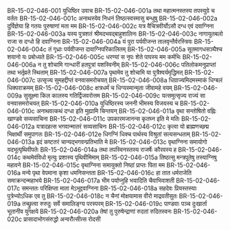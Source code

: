 BR-15-02-046-001	युधिष्ठिर उवाच
BR-15-02-046-001a	तथा महात्मनस्तस्य तपस्युग्रे च वर्ततः
BR-15-02-046-001c	अनाथस्येव निधनं तिष्ठत्स्वस्मासु बन्धुषु
BR-15-02-046-002a	दुर्विज्ञेया हि गतयः पुरुषाणां मता मम
BR-15-02-046-002c	यत्र वैचित्रवीर्योऽसौ दग्ध एवं दवाग्निना
BR-15-02-046-003a	यस्य पुत्रशतं श्रीमदभवद्बाहुशालिनः
BR-15-02-046-003c	नागायुतबलो राजा स दग्धो हि दवाग्निना
BR-15-02-046-004a	यं पुरा पर्यवीजन्त तालवृन्तैर्वरस्त्रियः
BR-15-02-046-004c	तं गृध्राः पर्यवीजन्त दावाग्निपरिकालितम्
BR-15-02-046-005a	सूतमागधसञ्घैश्च शयानो यः प्रबोध्यते
BR-15-02-046-005c	धरण्यां स नृपः शेते पापस्य मम कर्मभिः
BR-15-02-046-006a	न तु शोचामि गान्धारीं हतपुत्रां यशस्विनीम्
BR-15-02-046-006c	पतिलोकमनुप्राप्तां तथा भर्तृव्रते स्थिताम्
BR-15-02-046-007a	पृथामेव तु शोचामि या पुत्रैश्वर्यमृद्धिमत्
BR-15-02-046-007c	उत्सृज्य सुमहद्दीप्तं वनवासमरोचयत्
BR-15-02-046-008a	धिग्राज्यमिदमस्माकं धिग्बलं धिक्पराक्रमम्
BR-15-02-046-008c	क्षत्रधर्मं च धिग्यस्मान्मृता जीवामहे वयम्
BR-15-02-046-009a	सुसूक्ष्मा किल कालस्य गतिर्द्विजवरोत्तम
BR-15-02-046-009c	यत्समुत्सृज्य राज्यं सा वनवासमरोचयत्
BR-15-02-046-010a	युधिष्ठिरस्य जननी भीमस्य विजयस्य च
BR-15-02-046-010c	अनाथवत्कथं दग्धा इति मुह्यामि चिन्तयन्
BR-15-02-046-011a	वृथा सन्तोषितो वह्निः खाण्डवे सव्यसाचिना
BR-15-02-046-011c	उपकारमजानन्स कृतघ्न इति मे मतिः
BR-15-02-046-012a	यत्रादहत्स भगवान्मातरं सव्यसाचिनः
BR-15-02-046-012c	कृत्वा यो ब्राह्मणच्छद्म भिक्षार्थी समुपागतः
BR-15-02-046-012e	धिगग्निं धिक्च पार्थस्य विश्रुतां सत्यसन्धताम्
BR-15-02-046-013a	इदं कष्टतरं चान्यद्भगवन्प्रतिभाति मे
BR-15-02-046-013c	वृथाग्निना समायोगो यदभूत्पृथिवीपतेः
BR-15-02-046-014a	तथा तपस्विनस्तस्य राजर्षेः कौरवस्य ह
BR-15-02-046-014c	कथमेवंविधो मृत्युः प्रशास्य पृथिवीमिमाम्
BR-15-02-046-015a	तिष्ठत्सु मन्त्रपूतेषु तस्याग्निषु महावने
BR-15-02-046-015c	वृथाग्निना समायुक्तो निष्ठां प्राप्तः पिता मम
BR-15-02-046-016a	मन्ये पृथा वेपमाना कृशा धमनिसन्तता
BR-15-02-046-016c	हा तात धर्मराजेति समाक्रन्दन्महाभये
BR-15-02-046-017a	भीम पर्याप्नुहि भयादिति चैवाभिवाशती
BR-15-02-046-017c	समन्ततः परिक्षिप्ता माता मेऽभूद्दवाग्निना
BR-15-02-046-018a	सहदेवः प्रियस्तस्याः पुत्रेभ्योऽधिक एव तु
BR-15-02-046-018c	न चैनां मोक्षयामास वीरो माद्रवतीसुतः
BR-15-02-046-019a	तच्छ्रुत्वा रुरुदुः सर्वे समालिङ्ग्य परस्परम्
BR-15-02-046-019c	पाण्डवाः पञ्च दुःखार्ता भूतानीव युगक्षये
BR-15-02-046-020a	तेषां तु पुरुषेन्द्राणां रुदतां रुदितस्वनः
BR-15-02-046-020c	प्रासादाभोगसंरुद्धो अन्वरौत्सीत्स रोदसी
